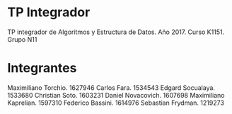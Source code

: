 # TP Integrador
TP integrador de Algoritmos y Estructura de Datos. Año 2017. Curso K1151. Grupo N11

# Integrantes
Maximiliano Torchio. 1627946
Carlos Fara. 1534543
Edgard Socualaya. 1533680
Christian Soto. 1603231
Daniel Novacovich. 1607698
Maximiliano Kaprelian. 1597310
Federico Bassini. 1614976
Sebastian Frydman. 1219273
